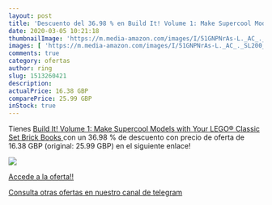 ```yaml
---
layout: post
title: 'Descuento del 36.98 % en Build It! Volume 1: Make Supercool Model'
date: 2020-03-05 10:21:18
thumbnailImage: 'https://m.media-amazon.com/images/I/51GNPNrAs-L._AC_._SL200_.jpg'
images: [ 'https://m.media-amazon.com/images/I/51GNPNrAs-L._AC_._SL200_.jpg' ]
comments: true
category: ofertas
author: ring
slug: 1513260421
description:
actualPrice: 16.38 GBP
comparePrice: 25.99 GBP
inStock: true
---
```


Tienes [Build It! Volume 1: Make Supercool Models with Your LEGO® Classic Set  Brick Books ](https://www.amazon.com/dp/1513260421/?tag=redken08-20) con un 36.98 % de descuento con precio de oferta de 16.38 GBP (original: 25.99 GBP) en el siguiente enlace!

[![](https://m.media-amazon.com/images/I/51GNPNrAs-L._AC_._SL200_.jpg)](https://www.amazon.com/dp/1513260421/?tag=redken08-20)

[Accede a la oferta!!](https://www.amazon.com/dp/1513260421/?tag=redken08-20)

[Consulta otras ofertas en nuestro canal de telegram](https://t.me/s/ofertas25)
